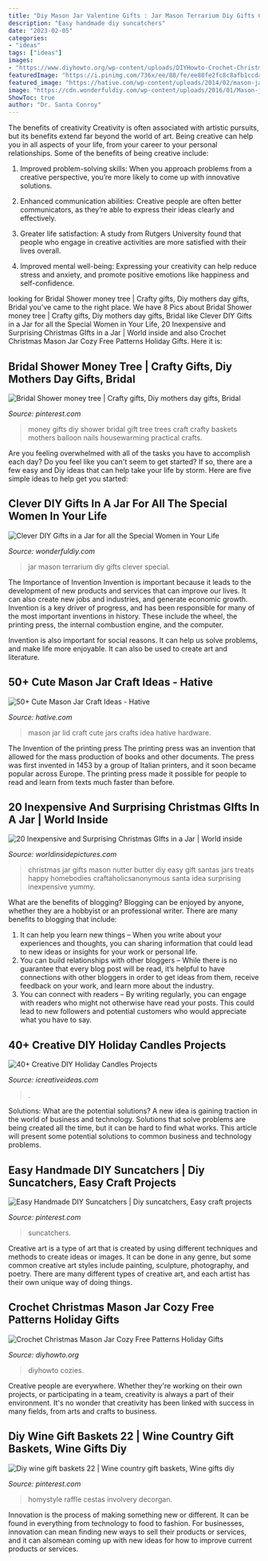 ```yaml
---
title: "Diy Mason Jar Valentine Gifts : Jar Mason Terrarium Diy Gifts Clever Special"
description: "Easy handmade diy suncatchers"
date: "2023-02-05"
categories:
- "ideas"
tags: ["ideas"]
images:
- "https://www.diyhowto.org/wp-content/uploads/DIYHowto-Crochet-Christmas-Mason-Jar-Cozy-Free-Pattern-06-456x1024.jpg"
featuredImage: "https://i.pinimg.com/736x/ee/88/fe/ee88fe2fc8c8afb1ccdad38fb4559c86.jpg"
featured_image: "https://hative.com/wp-content/uploads/2014/02/mason-jar-crafts/mason-jar-lid-art-idea-35.jpg"
image: "https://cdn.wonderfuldiy.com/wp-content/uploads/2016/01/Mason-jar-with-vertical-terrarium.jpg"
ShowToc: true
author: "Dr. Santa Conroy"
---
```



The benefits of creativity
Creativity is often associated with artistic pursuits, but its benefits extend far beyond the world of art. Being creative can help you in all aspects of your life, from your career to your personal relationships.
Some of the benefits of being creative include:

1. Improved problem-solving skills: When you approach problems from a creative perspective, you’re more likely to come up with innovative solutions.

2. Enhanced communication abilities: Creative people are often better communicators, as they’re able to express their ideas clearly and effectively.

3. Greater life satisfaction: A study from Rutgers University found that people who engage in creative activities are more satisfied with their lives overall.

4. Improved mental well-being: Expressing your creativity can help reduce stress and anxiety, and promote positive emotions like happiness and self-confidence.

	

		
looking for Bridal Shower money tree | Crafty gifts, Diy mothers day gifts, Bridal you've came to the right place. We have 8 Pics about Bridal Shower money tree | Crafty gifts, Diy mothers day gifts, Bridal like Clever DIY Gifts in a Jar for all the Special Women in Your Life, 20 Inexpensive and Surprising Christmas GIfts in a Jar | World inside and also Crochet Christmas Mason Jar Cozy Free Patterns Holiday Gifts. Here it is:
		
    
## Bridal Shower Money Tree | Crafty Gifts, Diy Mothers Day Gifts, Bridal

<img loading=lazy src="https://i.pinimg.com/736x/a0/88/62/a08862f57c8217e97ea54aa740b717dd--money-trees-wedding-gifts.jpg" onerror="this.onerror=null;this.src='https://tse1.mm.bing.net/th?id=OIP.XQQ4_7_DkM1zcsJT2BXwcAHaJ7&amp;pid=15.1';" alt="Bridal Shower money tree | Crafty gifts, Diy mothers day gifts, Bridal">

_Source: pinterest.com_

>money gifts diy shower bridal gift tree trees craft crafty baskets mothers balloon nails housewarming practical crafts. 

	

Are you feeling overwhelmed with all of the tasks you have to accomplish each day? Do you feel like you can't seem to get started? If so, there are a few easy and Diy ideas that can help take your life by storm. Here are five simple ideas to help get you started:

    
## Clever DIY Gifts In A Jar For All The Special Women In Your Life

<img loading=lazy src="https://cdn.wonderfuldiy.com/wp-content/uploads/2016/01/Mason-jar-with-vertical-terrarium.jpg" onerror="this.onerror=null;this.src='https://tse1.mm.bing.net/th?id=OIP.jIsdl1zWw4ifly9hjQwSwwHaLH&amp;pid=15.1';" alt="Clever DIY Gifts in a Jar for all the Special Women in Your Life">

_Source: wonderfuldiy.com_

>jar mason terrarium diy gifts clever special. 

	

The Importance of Invention
Invention is important because it leads to the development of new products and services that can improve our lives. It can also create new jobs and industries, and generate economic growth.
Invention is a key driver of progress, and has been responsible for many of the most important inventions in history. These include the wheel, the printing press, the internal combustion engine, and the computer.

Invention is also important for social reasons. It can help us solve problems, and make life more enjoyable. It can also be used to create art and literature.

    
## 50+ Cute Mason Jar Craft Ideas - Hative

<img loading=lazy src="https://hative.com/wp-content/uploads/2014/02/mason-jar-crafts/mason-jar-lid-art-idea-35.jpg" onerror="this.onerror=null;this.src='https://tse2.mm.bing.net/th?id=OIP.1XYUAQA--MzhxBoTD62B7QHaHa&amp;pid=15.1';" alt="50+ Cute Mason Jar Craft Ideas - Hative">

_Source: hative.com_

>mason jar lid craft cute jars crafts idea hative hardware. 

	

The Invention of the printing press
The printing press was an invention that allowed for the mass production of books and other documents. The press was first invented in 1453 by a group of Italian printers, and it soon became popular across Europe. The printing press made it possible for people to read and learn from texts much faster than before.

    
## 20 Inexpensive And Surprising Christmas GIfts In A Jar | World Inside

<img loading=lazy src="https://worldinsidepictures.com/wp-content/uploads/2014/12/71-764x1024.jpg" onerror="this.onerror=null;this.src='https://tse1.mm.bing.net/th?id=OIP.2cFn4jL_L2Uhq_bLn5LOqAHaJ7&amp;pid=15.1';" alt="20 Inexpensive and Surprising Christmas GIfts in a Jar | World inside">

_Source: worldinsidepictures.com_

>christmas jar gifts mason nutter butter diy easy gift santas jars treats happy homebodies craftaholicsanonymous santa idea surprising inexpensive yummy. 

	

What are the benefits of blogging?
Blogging can be enjoyed by anyone, whether they are a hobbyist or an professional writer. There are many benefits to blogging that include: 
1. It can help you learn new things – When you write about your experiences and thoughts, you can sharing information that could lead to new ideas or insights for your work or personal life. 
2. You can build relationships with other bloggers – While there is no guarantee that every blog post will be read, it’s helpful to have connections with other bloggers in order to get ideas from them, receive feedback on your work, and learn more about the industry. 
3. You can connect with readers – By writing regularly, you can engage with readers who might not otherwise have read your posts. This could lead to new followers and potential customers who would appreciate what you have to say. 

    
## 40+ Creative DIY Holiday Candles Projects

<img loading=lazy src="https://www.icreativeideas.com/wp-content/uploads/2015/10/candle12.jpg" onerror="this.onerror=null;this.src='https://tse2.mm.bing.net/th?id=OIP.ThEmFlPfQOxBwtzkBdi2NgHaJ3&amp;pid=15.1';" alt="40+ Creative DIY Holiday Candles Projects">

_Source: icreativeideas.com_

>. 

	

Solutions: What are the potential solutions?
A new idea is gaining traction in the world of business and technology. Solutions that solve problems are being created all the time, but it can be hard to find what works. This article will present some potential solutions to common business and technology problems.

    
## Easy Handmade DIY Suncatchers | Diy Suncatchers, Easy Craft Projects

<img loading=lazy src="https://i.pinimg.com/736x/ee/88/fe/ee88fe2fc8c8afb1ccdad38fb4559c86.jpg" onerror="this.onerror=null;this.src='https://tse3.mm.bing.net/th?id=OIP.Yom7fFonZUfgC0i8Sht94AHaJ4&amp;pid=15.1';" alt="Easy Handmade DIY Suncatchers | Diy suncatchers, Easy craft projects">

_Source: pinterest.com_

>suncatchers. 

	

Creative art is a type of art that is created by using different techniques and methods to create ideas or images. It can be done in any genre, but some common creative art styles include painting, sculpture, photography, and poetry. There are many different types of creative art, and each artist has their own unique way of doing things.

    
## Crochet Christmas Mason Jar Cozy Free Patterns Holiday Gifts

<img loading=lazy src="https://www.diyhowto.org/wp-content/uploads/DIYHowto-Crochet-Christmas-Mason-Jar-Cozy-Free-Pattern-06-456x1024.jpg" onerror="this.onerror=null;this.src='https://tse4.mm.bing.net/th?id=OIP.VqQ08ixHmY_hvyFmyqJf3wAAAA&amp;pid=15.1';" alt="Crochet Christmas Mason Jar Cozy Free Patterns Holiday Gifts">

_Source: diyhowto.org_

>diyhowto cozies. 

	

Creative people are everywhere. Whether they're working on their own projects, or participating in a team, creativity is always a part of their environment. It's no wonder that creativity has been linked with success in many fields, from arts and crafts to business.

    
## Diy Wine Gift Baskets 22 | Wine Country Gift Baskets, Wine Gifts Diy

<img loading=lazy src="https://i.pinimg.com/736x/99/ad/cc/99adcc56bd7d342ba46e3494c4618e5a.jpg" onerror="this.onerror=null;this.src='https://tse3.mm.bing.net/th?id=OIP.IE0_ponsD_VYOEmb_-MfGwHaF6&amp;pid=15.1';" alt="Diy wine gift baskets 22 | Wine country gift baskets, Wine gifts diy">

_Source: pinterest.com_

>homystyle raffle cestas involvery decorgan. 

	

Innovation is the process of making something new or different. It can be found in everything from technology to food to fashion. For businesses, innovation can mean finding new ways to sell their products or services, and it can alsomean coming up with new ideas for how to improve current products or services.

